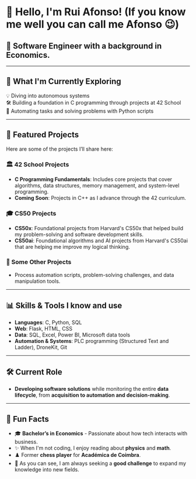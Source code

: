 # 👋 Hello, I'm Rui Afonso! (If you know me well you can call me Afonso 😉)
## 🌱 Software Engineer with a background in Economics.

---

## 🔧 What I'm Currently Exploring

💡 Diving into autonomous systems  
🛠️ Building a foundation in C programming through projects at 42 School  
🤖 Automating tasks and solving problems with Python scripts

---

## 📂 Featured Projects
Here are some of the projects I’ll share here:
### 🏛️ 42 School Projects
- **C Programming Fundamentals**: Includes core projects that cover algorithms, data structures, memory management, and system-level programming.
- **Coming Soon**: Projects in C++ as I advance through the 42 curriculum.

### 🎓 CS50 Projects
- **CS50x**: Foundational projects from Harvard's CS50x that helped build my problem-solving and software development skills.
- **CS50ai**: Foundational algorithms and AI projects from Harvard's CS50ai that are helping me improve my logical thinking.

### 🚀 Some Other Projects
- Process automation scripts, problem-solving challenges, and data manipulation tools.

---

## 📊 Skills & Tools I know and use
- **Languages**: C, Python, SQL
- **Web**: Flask, HTML, CSS
- **Data**: SQL, Excel, Power BI, Microsoft data tools
- **Automation & Systems**: PLC programming (Structured Text and Ladder), DroneKit, Git

---

## 🛠️ Current Role  
- **Developing software solutions** while monitoring the entire **data lifecycle**, from **acquisition to automation and decision-making**.

---

## 🌱 Fun Facts
- 🎓 **Bachelor’s in Economics** - Passionate about how tech interacts with business.
- ✨ When I'm not coding, I enjoy reading about **physics** and **math**.
- ♟️ Former **chess player** for **Académica de Coimbra**.
- 💪 As you can see, I am always seeking a **good challenge** to expand my knowledge into new fields.
